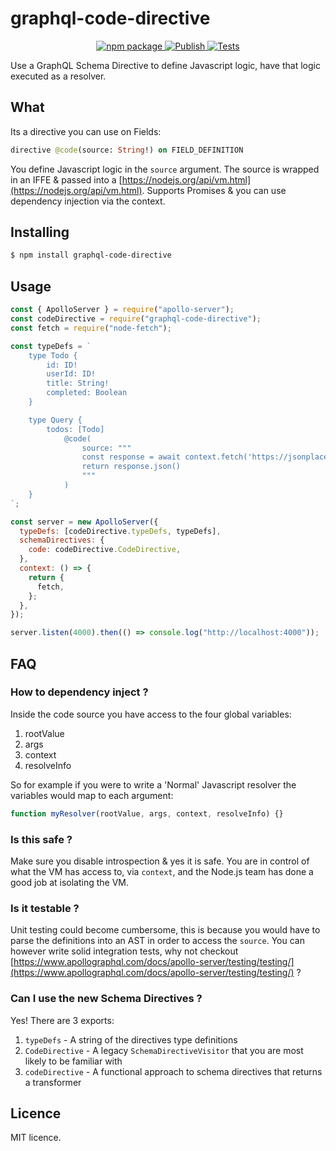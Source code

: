 # graphql-code-directive

<p align="center">
  <a href="https://www.npmjs.com/package/graphql-code-directive">
    <img alt="npm package" src="https://badge.fury.io/js/graphql-code-directive.svg">
  </a>
  <a href="https://github.com/danstarns/graphql-code-directive/actions/workflows/npmpublish.yml">
    <img alt="Publish" src="https://github.com/danstarns/graphql-code-directive/actions/workflows/npmpublish.yml/badge.svg">
  </a>
  <a href="https://github.com/danstarns/graphql-code-directive/actions/workflows/nodejs.yml">
    <img alt="Tests" src="https://github.com/danstarns/graphql-code-directive/actions/workflows/nodejs.yml/badge.svg">
  </a>
</p>

Use a GraphQL Schema Directive to define Javascript logic, have that logic executed as a resolver.

## What

Its a directive you can use on Fields:

```graphql
directive @code(source: String!) on FIELD_DEFINITION
```

You define Javascript logic in the `source` argument. The source is wrapped in an IFFE & passed into a [https://nodejs.org/api/vm.html](https://nodejs.org/api/vm.html). Supports Promises & you can use dependency injection via the context.

## Installing

```bash
$ npm install graphql-code-directive
```

## Usage

```js
const { ApolloServer } = require("apollo-server");
const codeDirective = require("graphql-code-directive");
const fetch = require("node-fetch");

const typeDefs = `
    type Todo {
        id: ID!
        userId: ID!
        title: String!	
        completed: Boolean	
    }

    type Query {
        todos: [Todo] 
            @code(
                source: """
                const response = await context.fetch('https://jsonplaceholder.typicode.com/todos');
                return response.json()
                """
            )		
    }
`;

const server = new ApolloServer({
  typeDefs: [codeDirective.typeDefs, typeDefs],
  schemaDirectives: {
    code: codeDirective.CodeDirective,
  },
  context: () => {
    return {
      fetch,
    };
  },
});

server.listen(4000).then(() => console.log("http://localhost:4000"));
```

## FAQ

### How to dependency inject ?

Inside the code source you have access to the four global variables:

1. rootValue
2. args
3. context
4. resolveInfo

So for example if you were to write a 'Normal' Javascript resolver the variables would map to each argument:

```javascript
function myResolver(rootValue, args, context, resolveInfo) {}
```

### Is this safe ?

Make sure you disable introspection & yes it is safe. You are in control of what the VM has access to, via `context`, and the Node.js team has done a good job at isolating the VM.

### Is it testable ?

Unit testing could become cumbersome, this is because you would have to parse the definitions into an AST in order to access the `source`. You can however write solid integration tests, why not checkout [https://www.apollographql.com/docs/apollo-server/testing/testing/](https://www.apollographql.com/docs/apollo-server/testing/testing/) ?

### Can I use the new Schema Directives ?

Yes! There are 3 exports:

1. `typeDefs` - A string of the directives type definitions
2. `CodeDirective` - A legacy `SchemaDirectiveVisitor` that you are most likely to be familiar with
3. `codeDirective` - A functional approach to schema directives that returns a transformer

## Licence

MIT licence.
